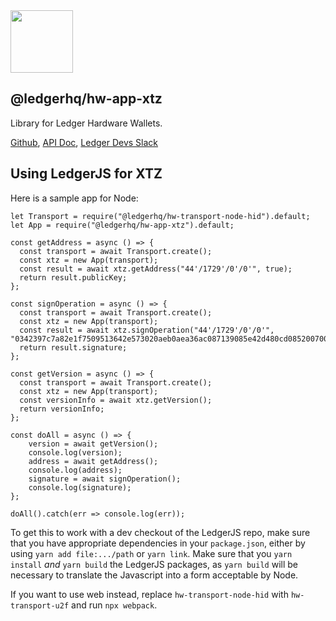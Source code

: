 <img src="https://user-images.githubusercontent.com/211411/34776833-6f1ef4da-f618-11e7-8b13-f0697901d6a8.png" height="100" />

## @ledgerhq/hw-app-xtz

Library for Ledger Hardware Wallets.

[Github](https://github.com/LedgerHQ/ledgerjs/),
[API Doc](http://ledgerhq.github.io/ledgerjs/),
[Ledger Devs Slack](https://ledger-dev.slack.com/)

## Using LedgerJS for XTZ

Here is a sample app for Node:

```
let Transport = require("@ledgerhq/hw-transport-node-hid").default;
let App = require("@ledgerhq/hw-app-xtz").default;

const getAddress = async () => {
  const transport = await Transport.create();
  const xtz = new App(transport);
  const result = await xtz.getAddress("44'/1729'/0'/0'", true);
  return result.publicKey;
};

const signOperation = async () => {
  const transport = await Transport.create();
  const xtz = new App(transport);
  const result = await xtz.signOperation("44'/1729'/0'/0'", "0342397c7a82e1f7509513642e573020aeb0aea36ac087139085e42d480cd08520070000d2e495a7ab40156d0a7c35b73d2530a3470fc8700002000000cda3081bd81219ec494b29068dcfd19e427fed9a66abcdc9e9e99ca6478f60e9080000d2e495a7ab40156d0a7c35b73d2530a3470fc870d0860303c80100c0ba99060000e7670f32038107a59a2b9cfefae36ea21f5aa63c00");
  return result.signature;
};

const getVersion = async () => {
  const transport = await Transport.create();
  const xtz = new App(transport);
  const versionInfo = await xtz.getVersion();
  return versionInfo;
};

const doAll = async () => {
    version = await getVersion();
    console.log(version);
    address = await getAddress();
    console.log(address);
    signature = await signOperation();
    console.log(signature);
};

doAll().catch(err => console.log(err));
```

To get this to work with a dev checkout of the LedgerJS repo, make sure that
you have appropriate dependencies in your `package.json`, either by using
`yarn add file:.../path` or `yarn link`. Make sure that you `yarn install`
*and* `yarn build` the LedgerJS packages, as `yarn build` will be necessary
to translate the Javascript into a form acceptable by Node.

If you want to use web instead, replace `hw-transport-node-hid` with `hw-transport-u2f`
and run `npx webpack`.
